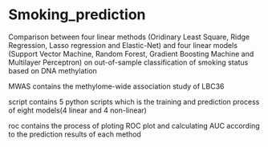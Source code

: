 # Smoking_prediction
Comparison between four linear methods (Oridinary Least Square, Ridge Regression, Lasso regression and Elastic-Net) and four linear models (Support Vector Machine, Random Forest, Gradient Boosting Machine and Multilayer Perceptron) on out-of-sample classification of smoking status based on DNA methylation

MWAS contains the methylome-wide association study of LBC36

script contains 5 python scripts which is the training and prediction process of eight models(4 linear and 4 non-linear)

roc contains the process of ploting ROC plot and calculating AUC according to the prediction results of each method
